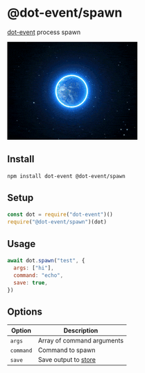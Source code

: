 # @dot-event/spawn

[dot-event](https://github.com/dot-event/dot-event#readme) process spawn

![spawn](spawn.gif)

## Install

```bash
npm install dot-event @dot-event/spawn
```

## Setup

```js
const dot = require("dot-event")()
require("@dot-event/spawn")(dot)
```

## Usage

```js
await dot.spawn("test", {
  args: ["hi"],
  command: "echo",
  save: true,
})
```

## Options

| Option    | Description                                                       |
| --------- | ----------------------------------------------------------------- |
| `args`    | Array of command arguments                                        |
| `command` | Command to spawn                                                  |
| `save`    | Save output to [store](https://github.com/dot-event/store#readme) |
